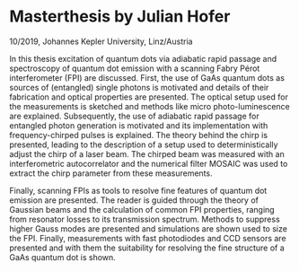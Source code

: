# Masterthesis by Julian Hofer

10/2019, Johannes Kepler University, Linz/Austria

In this thesis excitation of quantum dots via adiabatic rapid passage and spectroscopy of quantum dot emission with a scanning Fabry Pérot interferometer (FPI) are discussed.
First, the use of GaAs quantum dots as sources of (entangled) single photons is motivated and details of their fabrication and optical properties are presented.
The optical setup used for the measurements is sketched and methods like micro photo-luminescence are explained.
Subsequently, the use of adiabatic rapid passage for entangled photon generation is motivated and its implementation with frequency-chirped pulses is explained.
The theory behind the chirp is presented, leading to the description of a setup used to deterministically adjust the chirp of a laser beam.
The chirped beam was measured with an interferometric autocorrelator and the numerical filter MOSAIC was used to extract the chirp parameter from these measurements.

Finally, scanning FPIs as tools to resolve fine features of quantum dot emission are presented.
The reader is guided through the theory of Gaussian beams and the calculation of common FPI properties, ranging from resonator losses to its transmission spectrum.
Methods to suppress higher Gauss modes are presented and simulations are shown used to size the FPI.
Finally, measurements with fast photodiodes and CCD sensors are presented and with them the suitability for resolving the fine structure of a GaAs quantum dot is shown.   
